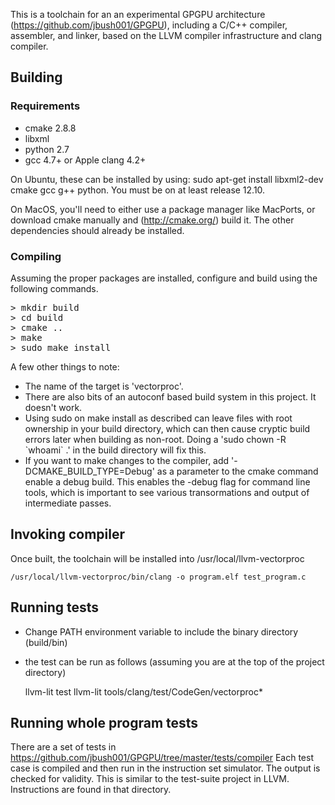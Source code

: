 This is a toolchain for an an experimental GPGPU architecture (https://github.com/jbush001/GPGPU), including a C/C++ compiler, assembler, and linker, based on the LLVM compiler infrastructure and clang compiler. 

## Building

### Requirements
- cmake 2.8.8
- libxml
- python 2.7
- gcc 4.7+ or Apple clang 4.2+

On Ubuntu, these can be installed by using: sudo apt-get install libxml2-dev cmake gcc g++ python.  You must be on at least release 12.10.

On MacOS, you'll need to either use a package manager like MacPorts, or download cmake manually and (http://cmake.org/) build it.  The other dependencies should already be installed.

### Compiling

Assuming the proper packages are installed, configure and build using the following commands. 

<pre>
> mkdir build
> cd build
> cmake ..
> make
> sudo make install
</pre>

A few other things to note:

* The name of the target is 'vectorproc'.
* There are also bits of an autoconf based build system in this project.  It doesn't work.
* Using sudo on make install as described can leave files with root ownership in your build directory, which can then cause cryptic build errors later when building as non-root.  Doing a 'sudo chown -R &#x60;whoami&#x60; .' in the build directory will fix this.
* If you want to make changes to the compiler, add '-DCMAKE_BUILD_TYPE=Debug' as a parameter to the cmake command enable a debug build.  This enables the -debug flag for command line tools, which is important to see various transormations and output of intermediate passes.

## Invoking compiler

Once built, the toolchain will be installed into /usr/local/llvm-vectorproc

    /usr/local/llvm-vectorproc/bin/clang -o program.elf test_program.c 

## Running tests

* Change PATH environment variable to include the binary directory (build/bin) 
* the test can be run as follows (assuming you are at the top of the project directory)

    llvm-lit test
    llvm-lit tools/clang/test/CodeGen/vectorproc*

## Running whole program tests

There are a set of tests in https://github.com/jbush001/GPGPU/tree/master/tests/compiler
Each test case is compiled and then run in the instruction set simulator.
The output is checked for validity. This is similar to the test-suite project
in LLVM. Instructions are found in that directory.
